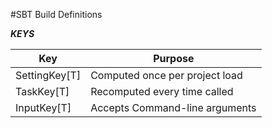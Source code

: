 #SBT Build Definitions

***KEYS***

|Key            |Purpose                        |
|---------------|-------------------------------|
|SettingKey[T]  |Computed once per project load |
|TaskKey[T]     |Recomputed every time called   |
|InputKey[T]    |Accepts Command-line arguments |